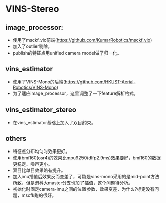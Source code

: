 # VINS-Stereo
   
## image_processor:
- 使用了msckf_vio前端(https://github.com/KumarRobotics/msckf_vio)
- 加入了outlier剔除。
- publish的特征点用unified camera model做了归一化。

## vins_estimator
- 使用了VINS-Mono的后端(https://github.com/HKUST-Aerial-Robotics/VINS-Mono)
- 为了适应image_processor，这里调整了一下feature解析格式。


## vins_estimator_stereo
- 在vins_estimator基础上加入了双目约束。

## others
- 特征点分布均匀时效果更好。
- 使用bmi160(osr4)的效果比mpu9250(dlfp2.9ms)效果要好，bmi160的数据更稳定、噪声更小。
- 双目比单目效果略有提升。
- 加入imu插值后效果反而变差了，可能是vins-mono采用的是mid-point方法所致，但是港科大master分支也加了插值，这个问题待分析。
- 初始化时固定camera-imu之间的位置参数，效果变差，为什么?标定没有问题，mscfk跑的很好。